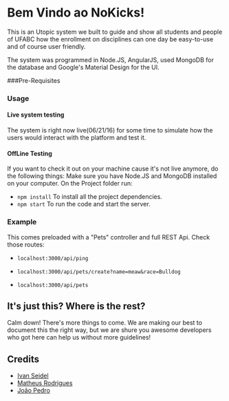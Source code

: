 # Bem Vindo ao NoKicks!

This is an Utopic system we built to guide and show all students and people of UFABC how the enrollment on disciplines can one day be easy-to-use and of course user friendly.

The system was programmed in Node.JS, AngularJS, used MongoDB for the database and Google's Material Design for the UI.

###Pre-Requisites


### Usage

#### Live system testing
The system is right now live(06/21/16) for some time to simulate how the users would interact with the platform and test it.

#### OffLine Testing
If you want to check it out on your machine cause it's not live anymore, do the following things:
Make sure you have Node.JS and MongoDB installed on your computer.
On the Project folder run:
- `npm install`
To install all the project dependencies.
- `npm start`
To run the code and start the server.

### Example
This comes preloaded with a "Pets" controller and full REST Api.
Check those routes:
- `localhost:3000/api/ping`

- `localhost:3000/api/pets/create?name=meaw&race=Bulldog`
- `localhost:3000/api/pets`

## It's just this? Where is the rest?
Calm down! There's more things to come. We are making our best to document this the right way, but we are shure you awesome developers who got here can help us without more guidelines!

## Credits
- [Ivan Seidel](https://github.com/ivanseidel)
- [Matheus Rodrigues](https://github.com/matheusrod92)
- [João Pedro](https://github.com/joaopedrovbs)
